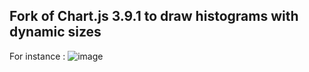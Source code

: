 
## Fork of Chart.js 3.9.1 to draw histograms with dynamic sizes

For instance : 
![image](https://user-images.githubusercontent.com/13203455/196981598-a880ea66-9ef6-4064-8a2a-45e4b255ccef.png)
